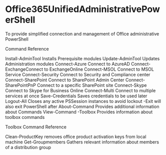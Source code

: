 # Office365UnifiedAdministrativePowerShell
To provide simplified connection and management of Office administrative PowerShell


Command Reference

Install-AdminTool Installs Prerequisite modules
Update-AdminTool Updates Administration modules
Connect-Azure Connect to AzureAD
Connect-ExchangeConnect to ExchangeOnline
Connect-MSOL Connect to MSOL Service
Connect-Security Connect to Security and Compliance center
Connect-SharePoint Connect to SharePoint Admin Center
Connect-SharePointPnP  Connect to a specific SharePoint site
Connect-Skype Connect to Skype for Business Online
Connect-Multi Connect to multiple services at once
Save-Credentials Saves credentials to be used later
Logout-All Closes any active PSSession instances to avoid lockout -Exit will also exit PowerShell after
About-Command Provides additional information about Commands
View-Command -Toolbox Provides information about toolbox commands


Toolbox Command Reference

Clean-ProductKey removes office product activation keys from local machine
Get-Groupmembers Gathers relevant information about members of a distribution group 

